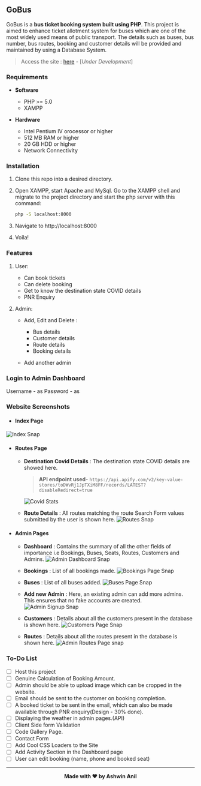 GoBus
---

GoBus is a **bus ticket booking system built using PHP**. This project is aimed to enhance ticket allotment system for buses which are one of the most widely used means of public transport. The details such as buses, bus number, bus routes, booking and customer details will be provided and maintained by using a Database System.

> Access the site : [here](https://anilashwin-sites.000webhostapp.com/GoBus/) - [*Under Development*]

### Requirements
- **Software**
    -  PHP >= 5.0
    - XAMPP

- **Hardware**
    - Intel Pentium IV orocessor or higher
    - 512 MB RAM or higher
    - 20 GB HDD or higher
    - Network Connectivity

### Installation
1. Clone this repo into a desired directory.
2. Open XAMPP, start Apache and MySql. Go to the XAMPP shell and migrate to the project directory and start the php server with this command:

    ```sh
    php -S localhost:8000
    ```
3. Navigate to http://localhost:8000
4. Voila!

### Features

1. User:
    - Can book tickets
    - Can delete booking
    - Get to know the destination state COVID details
    - PNR Enquiry

2. Admin:
    - Add, Edit and Delete :
        - Bus details
        - Customer details
        - Route details
        - Booking details
    
    - Add another admin

### Login to Admin Dashboard
Username - as
Password - as

### Website Screenshots

- #### Index Page
![Index Snap](assets/img/index_snap.png)

- #### Routes Page
    - **Destination Covid Details** : The destination state COVID details are showed here. 
        > **API endpoint used**- `https://api.apify.com/v2/key-value-stores/toDWvRj1JpTXiM8FF/records/LATEST?disableRedirect=true` 

        ![Covid Stats](assets/img/dest_covid_details.png)

    - **Route Details** : All routes matching the route Search Form values submitted by the user is shown here.
        ![Routes Snap](assets/img/routes_snap.png)

- #### Admin Pages
    -  **Dashboard** : Contains the summary of all the other fields of importance i.e Bookings, Buses, Seats, Routes, Customers and Admins.
        ![Admin Dashboard Snap](assets/img/admin_dashboard_snap.png)

    - **Bookings** : List of all bookings made.
        ![Bookings Page Snap](assets/img/admin_booking_snap.png)

    - **Buses** : List of all buses added.
        ![Buses Page Snap](assets/img/admin_bus_snap.png)

    - **Add new Admin** : Here, an existing admin can add more admins. This ensures that no fake accounts are created.
        ![Admin Signup Snap](assets/img/admin_signup_snap.png)
    
    - **Customers** : Details about all the customers present in the database is shown here.
        ![Customers Page Snap](assets/img/admin_customers_snap.png)

    - **Routes** : Details about all the routes present in the database is shown here.
        ![Admin Routes Page snap](assets/img/admin_routes_snap.png)

### To-Do List

- [ ] Host this project
- [ ] Genuine Calculation of Booking Amount.
- [ ] Admin should be able to upload image which can be cropped in the website.
- [ ] Email should be sent to the customer on booking completion.
- [ ] A booked ticket to be sent in the email, which can also be made available through PNR enquiry(Design - 30% done).
- [ ] Displaying the weather in admin pages.(API)
- [ ] Client Side form Validation
- [ ] Code Gallery Page.
- [ ] Contact Form
- [ ] Add Cool CSS Loaders to the Site
- [ ] Add Activity Section in the Dashboard page
- [ ] User can edit booking (name, phone and booked seat)

---
**<p align="center">Made with &#10084;&#65039; by Ashwin Anil</p>**


